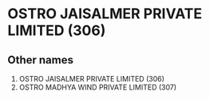 # OSTRO JAISALMER PRIVATE LIMITED (306)

## Other names
1. OSTRO JAISALMER PRIVATE LIMITED (306)
1. OSTRO MADHYA WIND PRIVATE LIMITED (307)


